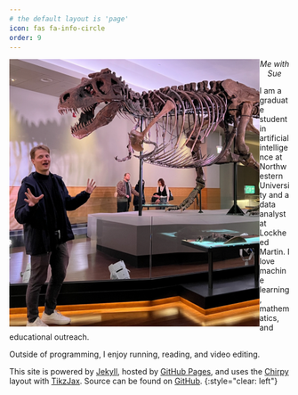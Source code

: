 ```yaml
---
# the default layout is 'page'
icon: fas fa-info-circle
order: 9
---
```


<img align='left' src="assets/img/ahhhh.jpg" alt="drawing" width="450">
 <p style="text-align:center;"><i> Me with Sue </i></p>

I am a graduate student in artificial intelligence at Northwestern University and a data analyst at Lockheed Martin. I love machine learning, mathematics, and educational outreach.

Outside of programming, I enjoy running, reading, and video editing.

This site is powered by [Jekyll](https://jekyllrb.com/), hosted by [GitHub Pages](https://pages.github.com/), and uses the [Chirpy](https://github.com/cotes2020/jekyll-theme-chirpy) layout with [TikzJax](https://tikzjax.com/). Source can be found on [GitHub](https://github.com/JackHanke/JackHanke.github.io).
{:style="clear: left"}



